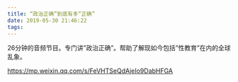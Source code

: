```yaml
---
title: “政治正确”到底有多“正确”
date: 2019-05-30 21:46:22
tags:
---
```


26分钟的音频节目。专门讲”政治正确”。帮助了解现如今包括”性教育”在内的全球乱象。

https://mp.weixin.qq.com/s/FeVHTSeQdAjeIo9DabHFGA
